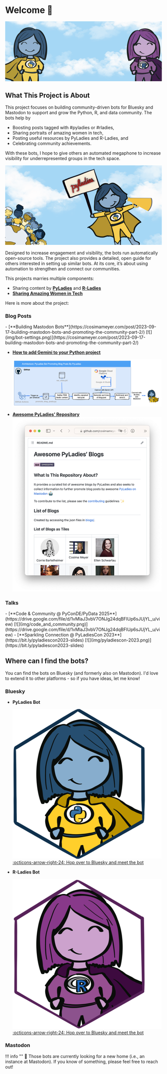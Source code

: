 # Welcome 👋

![](img/bots.png)

## What This Project is About

This project focuses on building community-driven bots for Bluesky and Mastodon to support and grow the Python, R, and data community. The bots help by 

- Boosting posts tagged with #pyladies or #rladies, 
- Sharing portraits of amazing women in tech, 
- Posting useful resources by PyLadies and R-Ladies, and 
- Celebrating community achievements. 

With these bots, I hope to give others an automated megaphone to increase visibility for underrepresented groups in the tech space.

![](img/pyladies_bot_megaphone.png)

Designed to increase engagement and visibility, the bots run automatically open-source tools. The project also provides a detailed, open guide for others interested in setting up similar bots. At its core, it’s about using automation to strengthen and connect our communities.

This projects marries multiple components:

- Sharing content by [**PyLadies**](https://github.com/cosimameyer/awesome-pyladies-blogs) and [**R-Ladies**](https://github.com/rladies/awesome-rladies-blogs)
- [**Sharing Amazing Women in Tech**](https://gallery.cosimameyer.com/amazing-women-in-tech/)

Here is more about the project:

### Blog Posts 

<div class="grid cards" markdown>
-   [**Building Mastodon Bots**](https://cosimameyer.com/post/2023-09-17-building-mastodon-bots-and-promoting-the-community-part-2/)
    [![](img/bot-settings.png)](https://cosimameyer.com/post/2023-09-17-building-mastodon-bots-and-promoting-the-community-part-2/)

-   [**How to add Gemini to your Python project**](https://cosimameyer.com/post/how-to-add-google-gemini-to-your-python-project-that-makes-use-of-github-actions/)

    [![](img/architecture_bots.png)](https://cosimameyer.com/post/how-to-add-google-gemini-to-your-python-project-that-makes-use-of-github-actions/)

-   [**Awesome PyLadies' Repository**](https://cosimameyer.com/post/2023-04-25-building-mastodon-bots-and-promoting-the-community/)
    [![](img/awesome-pyladies.png)](https://cosimameyer.com/post/2023-04-25-building-mastodon-bots-and-promoting-the-community/)
</div>

### Talks

<div class="grid cards" markdown>
-   [**Code & Community @ PyConDE/PyData 2025**](https://drive.google.com/file/d/1vMlaJ3vbV7ONJg24dqBFIUp6sJUjYL_u/view)
    [![](img/code_and_community.png)](https://drive.google.com/file/d/1vMlaJ3vbV7ONJg24dqBFIUp6sJUjYL_u/view)
-   [**Sparkling Connection @ PyLadiesCon 2023**](https://bit.ly/pyladiescon2023-slides)
    [![](img/pyladiescon-2023.png)](https://bit.ly/pyladiescon2023-slides)
</div>

## Where can I find the bots?

You can find the bots on Bluesky (and formerly also on Mastodon). I'd love to extend it to other platforms - so if you have ideas, let me know!

### Bluesky 

<div class="grid cards" markdown>

-   __PyLadies Bot__

    [![](img/pyladies_bot.png)](https://bsky.app/profile/did:plc:cyhjdt4mp7h4c2ufw3nwcqqx)
    [:octicons-arrow-right-24: Hop over to Bluesky and meet the bot](https://bsky.app/profile/did:plc:cyhjdt4mp7h4c2ufw3nwcqqx)

-   __R-Ladies Bot__

    [![](img/rladies_bot.png)]()
    [:octicons-arrow-right-24: Hop over to Bluesky and meet the bot](#)


</div>


### Mastodon 

!!! info "" 
    👋 Those bots are currently looking for a new home (i.e., an instance at Mastodon). If you know of something, please feel free to reach out!
